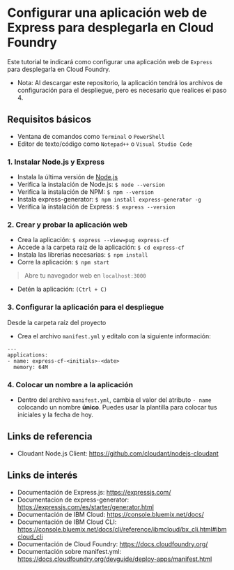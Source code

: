 # Configurar una aplicación web de Express para desplegarla en Cloud Foundry

Este tutorial te indicará como configurar una aplicación web de `Express` para desplegarla en Cloud Foundry.

* Nota: Al descargar este repositorio, la aplicación tendrá los archivos de configuración para el despliegue, pero es necesario que realices el paso 4.

## Requisitos básicos
* Ventana de comandos como `Terminal` o `PowerShell`
* Editor de texto/código como `Notepad++` o `Visual Studio Code`

### 1. Instalar Node.js y Express
* Instala la última versión de [Node.js](https://nodejs.org/en/)
* Verifica la instalación de Node.js: `$ node --version`
* Verifica la instalación de NPM: `$ npm --version`
* Instala express-generator: `$ npm install express-generator -g`
* Verifica la instalación de Express: `$ express --version`

### 2. Crear y probar la aplicación web
* Crea la aplicación: `$ express --view=pug express-cf`
* Accede a la carpeta raíz de la aplicación: `$ cd express-cf`
* Instala las librerias necesarias: `$ npm install`
* Corre la aplicación: `$ npm start`
> Abre tu navegador web en `localhost:3000`
* Detén la aplicación: `(Ctrl + C)`

### 3. Configurar la aplicación para el despliegue
Desde la carpeta raíz del proyecto
* Crea el archivo `manifest.yml` y editalo con la siguiente información:
```
---
applications:
- name: express-cf-<initials>-<date>
  memory: 64M
```

### 4. Colocar un nombre a la aplicación
* Dentro del archivo `manifest.yml`, cambia el valor del atributo `- name` colocando un nombre **único**. Puedes usar la plantilla para colocar tus iniciales y la fecha de hoy.

## Links de referencia
* Cloudant Node.js Client: https://github.com/cloudant/nodejs-cloudant

## Links de interés
* Documentación de Express.js: https://expressjs.com/
* Documentacion de express-generator: https://expressjs.com/es/starter/generator.html
* Documentación de IBM Cloud: https://console.bluemix.net/docs/
* Documentación de IBM Cloud CLI: https://console.bluemix.net/docs/cli/reference/ibmcloud/bx_cli.html#ibmcloud_cli
* Documentación de Cloud Foundry: https://docs.cloudfoundry.org/ 
* Documentación sobre manifest.yml: https://docs.cloudfoundry.org/devguide/deploy-apps/manifest.html